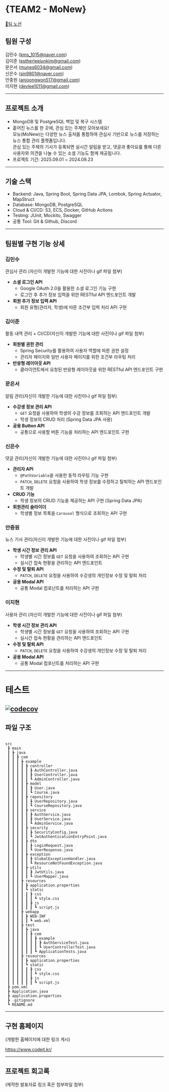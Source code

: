 # **{TEAM2 - MoNew}**

[🔗팀 노션](https://www.notion.so/2-2472c93d1bbc801e992fc5a874008bf1)

## **팀원 구성**

김민수 (kms_1015@naver.com)\
김이준 (estherleejunkim@gmail.com)\
문은서 (munes6034@gmail.com)\
신은수 (sin9801@naver.com)\
안중원 (anjoongwon517@gmail.com)\
이지현 (devlee1011@gmail.com)

---

## **프로젝트 소개**

- MongoDB 및 PostgreSQL 백업 및 복구 시스템
- 흩어진 뉴스를 한 곳에, 관심 있는 주제만 모아보세요!\
  모뉴(MoNew)는 다양한 뉴스 출처를 통합하여 관심사 기반으로 뉴스를 저장하는 뉴스 통합 관리 플랫폼입니다.\
  관심 있는 주제의 기사가 등록되면 실시간 알림을 받고, 댓글과 좋아요를 통해 다른 사용자와 의견을 나눌 수 있는 소셜 기능도 함께 제공됩니다. 
- 프로젝트 기간: 2025.09.01 ~ 2024.09.23

---

## **기술 스택**

- Backend: Java, Spring Boot, Spring Data JPA, Lombok, Spring Actuator, MapStruct
- Database: MongoDB, PostgreSQL
- Cloud & CI/CD: S3, ECS, Docker, GitHub Actions
- Testing: JUnit, Mockito, Swagger
- 공통 Tool: Git & Github, Discord

---

## **팀원별 구현 기능 상세**

### **김민수**
관심사 관리
(자신이 개발한 기능에 대한 사진이나 gif 파일 첨부)

- **소셜 로그인 API**
    - Google OAuth 2.0을 활용한 소셜 로그인 기능 구현
    - 로그인 후 추가 정보 입력을 위한 RESTful API 엔드포인트 개발
- **회원 추가 정보 입력 API**
    - 회원 유형(관리자, 학생)에 따른 조건부 입력 처리 API 구현

### **김이준**

활동 내역 관리 + CI/CD(자신이 개발한 기능에 대한 사진이나 gif 파일 첨부)

- **회원별 권한 관리**
    - Spring Security를 활용하여 사용자 역할에 따른 권한 설정
    - 관리자 페이지와 일반 사용자 페이지를 위한 조건부 라우팅 처리
- **반응형 레이아웃 API**
    - 클라이언트에서 요청된 반응형 레이아웃을 위한 RESTful API 엔드포인트 구현

### **문은서**

알림 관리(자신이 개발한 기능에 대한 사진이나 gif 파일 첨부)

- **수강생 정보 관리 API**
    - `GET` 요청을 사용하여 학생의 수강 정보를 조회하는 API 엔드포인트 개발
    - 학생 정보의 CRUD 처리 (Spring Data JPA 사용)
- **공용 Button API**
    - 공통으로 사용할 버튼 기능을 처리하는 API 엔드포인트 구현

### **신은수**

댓글 관리(자신이 개발한 기능에 대한 사진이나 gif 파일 첨부)

- **관리자 API**
    - `@PathVariable`을 사용한 동적 라우팅 기능 구현
    - `PATCH`, `DELETE` 요청을 사용하여 학생 정보를 수정하고 탈퇴하는 API 엔드포인트 개발
- **CRUD 기능**
    - 학생 정보의 CRUD 기능을 제공하는 API 구현 (Spring Data JPA)
- **회원관리 슬라이더**
    - 학생별 정보 목록을 `Carousel` 형식으로 조회하는 API 구현

### **안중원**

뉴스 기사 관리(자신이 개발한 기능에 대한 사진이나 gif 파일 첨부)

- **학생 시간 정보 관리 API**
    - 학생별 시간 정보를 `GET` 요청을 사용하여 조회하는 API 구현
    - 실시간 접속 현황을 관리하는 API 엔드포인트
- **수정 및 탈퇴 API**
    - `PATCH`, `DELETE` 요청을 사용하여 수강생의 개인정보 수정 및 탈퇴 처리
- **공용 Modal API**
    - 공통 Modal 컴포넌트를 처리하는 API 구현

### **이지현**

사용자 관리 (자신이 개발한 기능에 대한 사진이나 gif 파일 첨부)

- **학생 시간 정보 관리 API**
    - 학생별 시간 정보를 `GET` 요청을 사용하여 조회하는 API 구현
    - 실시간 접속 현황을 관리하는 API 엔드포인트
- **수정 및 탈퇴 API**
    - `PATCH`, `DELETE` 요청을 사용하여 수강생의 개인정보 수정 및 탈퇴 처리
- **공용 Modal API**
    - 공통 Modal 컴포넌트를 처리하는 API 구현
  
---

# 테스트 
[![codecov](https://codecov.io/gh/sb04-team02/sb04-MoNew-team02/graph/badge.svg)](https://codecov.io/gh/sb04-team02/sb04-MoNew-team02)
---

## **파일 구조**

```

src
 ┣ main
 ┃ ┣ java
 ┃ ┃ ┣ com
 ┃ ┃ ┃ ┣ example
 ┃ ┃ ┃ ┃ ┣ controller
 ┃ ┃ ┃ ┃ ┃ ┣ AuthController.java
 ┃ ┃ ┃ ┃ ┃ ┣ UserController.java
 ┃ ┃ ┃ ┃ ┃ ┗ AdminController.java
 ┃ ┃ ┃ ┃ ┣ model
 ┃ ┃ ┃ ┃ ┃ ┣ User.java
 ┃ ┃ ┃ ┃ ┃ ┗ Course.java
 ┃ ┃ ┃ ┃ ┣ repository
 ┃ ┃ ┃ ┃ ┃ ┣ UserRepository.java
 ┃ ┃ ┃ ┃ ┃ ┗ CourseRepository.java
 ┃ ┃ ┃ ┃ ┣ service
 ┃ ┃ ┃ ┃ ┃ ┣ AuthService.java
 ┃ ┃ ┃ ┃ ┃ ┣ UserService.java
 ┃ ┃ ┃ ┃ ┃ ┗ AdminService.java
 ┃ ┃ ┃ ┃ ┣ security
 ┃ ┃ ┃ ┃ ┃ ┣ SecurityConfig.java
 ┃ ┃ ┃ ┃ ┃ ┗ JwtAuthenticationEntryPoint.java
 ┃ ┃ ┃ ┃ ┣ dto
 ┃ ┃ ┃ ┃ ┃ ┣ LoginRequest.java
 ┃ ┃ ┃ ┃ ┃ ┗ UserResponse.java
 ┃ ┃ ┃ ┃ ┣ exception
 ┃ ┃ ┃ ┃ ┃ ┣ GlobalExceptionHandler.java
 ┃ ┃ ┃ ┃ ┃ ┗ ResourceNotFoundException.java
 ┃ ┃ ┃ ┃ ┣ utils
 ┃ ┃ ┃ ┃ ┃ ┣ JwtUtils.java
 ┃ ┃ ┃ ┃ ┃ ┗ UserMapper.java
 ┃ ┃ ┃ ┣ resources
 ┃ ┃ ┃ ┃ ┣ application.properties
 ┃ ┃ ┃ ┃ ┗ static
 ┃ ┃ ┃ ┃ ┃ ┣ css
 ┃ ┃ ┃ ┃ ┃ ┃ ┗ style.css
 ┃ ┃ ┃ ┃ ┃ ┣ js
 ┃ ┃ ┃ ┃ ┃ ┃ ┗ script.js
 ┃ ┃ ┃ ┣ webapp
 ┃ ┃ ┃ ┃ ┣ WEB-INF
 ┃ ┃ ┃ ┃ ┃ ┗ web.xml
 ┃ ┃ ┃ ┣ test
 ┃ ┃ ┃ ┃ ┣ java
 ┃ ┃ ┃ ┃ ┃ ┣ com
 ┃ ┃ ┃ ┃ ┃ ┃ ┣ example
 ┃ ┃ ┃ ┃ ┃ ┃ ┃ ┣ AuthServiceTest.java
 ┃ ┃ ┃ ┃ ┃ ┃ ┃ ┗ UserControllerTest.java
 ┃ ┃ ┃ ┃ ┃ ┃ ┗ ApplicationTests.java
 ┃ ┃ ┃ ┣ resources
 ┃ ┃ ┃ ┃ ┣ application.properties
 ┃ ┃ ┃ ┃ ┗ static
 ┃ ┃ ┃ ┃ ┃ ┣ css
 ┃ ┃ ┃ ┃ ┃ ┃ ┗ style.css
 ┃ ┃ ┃ ┃ ┃ ┣ js
 ┃ ┃ ┃ ┃ ┃ ┃ ┗ script.js
 ┣ pom.xml
 ┣ Application.java
 ┣ application.properties
 ┣ .gitignore
 ┗ README.md

```

---

## **구현 홈페이지**

(개발한 홈페이지에 대한 링크 게시)

https://www.codeit.kr/

---

## **프로젝트 회고록**

(제작한 발표자료 링크 혹은 첨부파일 첨부)
